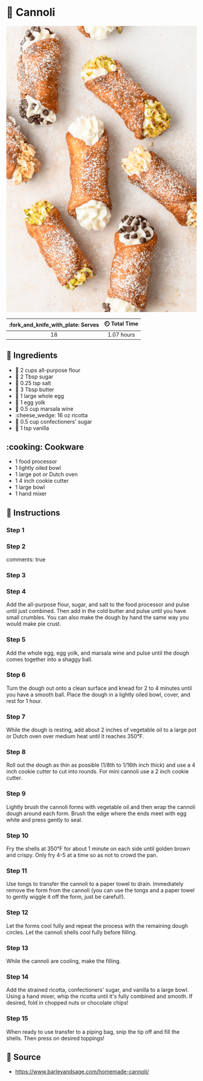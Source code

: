 # :cake: Cannoli

![Cannoli](../assets/images/cannoli.png)

| :fork_and_knife_with_plate: Serves | :timer_clock: Total Time |
|:----------------------------------:|:-----------------------: |
| 18 | 1.07 hours |

## :salt: Ingredients

- :ear_of_rice: 2 cups all-purpose flour
- :candy: 2 Tbsp sugar
- :salt: 0.25 tsp salt
- :butter: 3 Tbsp butter
- :egg: 1 large whole egg
- :egg: 1 egg yolk
- :wine_glass: 0.5 cup marsala wine
- :cheese_wedge: 16 oz ricotta
- :candy: 0.5 cup confectioners' sugar
- :icecream: 1 tsp vanilla

## :cooking: Cookware

- 1 food processor
- 1 lightly oiled bowl
- 1 large pot or Dutch oven
- 1 4 inch cookie cutter
- 1 large bowl
- 1 hand mixer

## :pencil: Instructions

### Step 1

### Step 2

comments: true

### Step 3

### Step 4

Add the all-purpose flour, sugar, and salt to the food processor and pulse until just combined. Then add in the cold
butter and pulse until you have small crumbles. You can also make the dough by hand the same way you would make pie
crust.

### Step 5

Add the whole egg, egg yolk, and marsala wine and pulse until the dough comes together into a shaggy ball.

### Step 6

Turn the dough out onto a clean surface and knead for 2 to 4 minutes until you have a smooth ball. Place the dough in a
lightly oiled bowl, cover, and rest for 1 hour.

### Step 7

While the dough is resting, add about 2 inches of vegetable oil to a large pot or Dutch oven over medium heat until it
reaches 350°F.

### Step 8

Roll out the dough as thin as possible (1/8th to 1/16th inch thick) and use a 4 inch cookie cutter to cut into rounds.
For mini cannoli use a 2 inch cookie cutter.

### Step 9

Lightly brush the cannoli forms with vegetable oil and then wrap the cannoli dough around each form. Brush the edge
where the ends meet with egg white and press gently to seal.

### Step 10

Fry the shells at 350°F for about 1 minute on each side until golden brown and crispy. Only fry 4-5 at a time so as not
to crowd the pan.

### Step 11

Use tongs to transfer the cannoli to a paper towel to drain. Immediately remove the form from the cannoli (you can use
the tongs and a paper towel to gently wiggle it off the form, just be careful!).

### Step 12

Let the forms cool fully and repeat the process with the remaining dough circles. Let the cannoli shells cool fully
before filling.

### Step 13

While the cannoli are cooling, make the filling.

### Step 14

Add the strained ricotta, confectioners' sugar, and vanilla to a large bowl. Using a hand mixer, whip the ricotta until
it's fully combined and smooth. If desired, fold in chopped nuts or chocolate chips!

### Step 15

When ready to use transfer to a piping bag, snip the tip off and fill the shells. Then press on desired toppings!

## :link: Source

- <https://www.barleyandsage.com/homemade-cannoli/>
